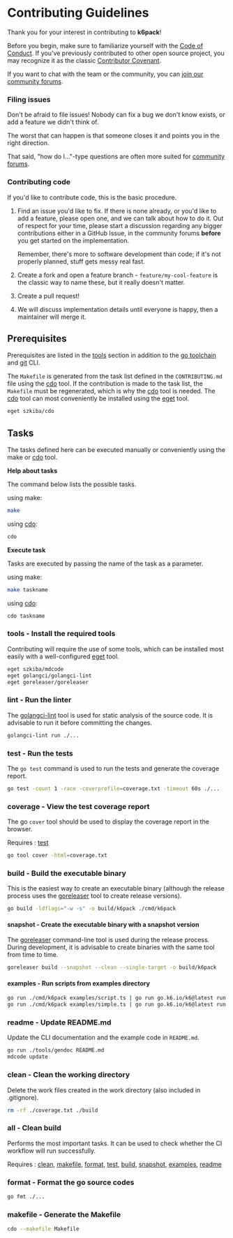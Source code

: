 # Contributing Guidelines

Thank you for your interest in contributing to **k6pack**!

Before you begin, make sure to familiarize yourself with the [Code of Conduct](CODE_OF_CONDUCT.md). If you've previously contributed to other open source project, you may recognize it as the classic [Contributor Covenant](https://contributor-covenant.org/).

If you want to chat with the team or the community, you can [join our community forums](https://community.grafana.com/c/grafana-k6).

### Filing issues

Don't be afraid to file issues! Nobody can fix a bug we don't know exists, or add a feature we didn't think of.

The worst that can happen is that someone closes it and points you in the right direction.

That said, "how do I..."-type questions are often more suited for [community forums](https://community.grafana.com/c/grafana-k6).

### Contributing code

If you'd like to contribute code, this is the basic procedure.

1. Find an issue you'd like to fix. If there is none already, or you'd like to add a feature, please open one, and we can talk about how to do it. Out of respect for your time, please start a discussion regarding any bigger contributions either in a GitHub Issue, in the community forums **before** you get started on the implementation.
  
   Remember, there's more to software development than code; if it's not properly planned, stuff gets messy real fast.

2. Create a fork and open a feature branch - `feature/my-cool-feature` is the classic way to name these, but it really doesn't matter.

3. Create a pull request!

4. We will discuss implementation details until everyone is happy, then a maintainer will merge it.

## Prerequisites

Prerequisites are listed in the [tools] section in addition to the [go toolchain](https://go101.org/article/go-toolchain.html) and [git](https://git-scm.com/) CLI.

The `Makefile` is generated from the task list defined in the `CONTRIBUTING.md` file using the [cdo] tool. If the contribution is made to the task list, the `Makefile` must be regenerated, which is why the [cdo] tool is needed. The [cdo] tool can most conveniently be installed using the [eget] tool.

```bash
eget szkiba/cdo
```

[cdo]: https://github.com/szkiba/cdo
[eget]: https://github.com/zyedidia/eget

## Tasks

The tasks defined here can be executed manually or conveniently using the make or [cdo] tool.

**Help about tasks**

The command below lists the possible tasks.

using make:

```bash
make
```

using [cdo]:

```bash
cdo
```

**Execute task**

Tasks are executed by passing the name of the task as a parameter.

using make:

```bash
make taskname
```

using [cdo]:

```bash
cdo taskname
```

### tools - Install the required tools

Contributing will require the use of some tools, which can be installed most easily with a well-configured [eget] tool.

```bash
eget szkiba/mdcode
eget golangci/golangci-lint
eget goreleaser/goreleaser
```

[tools]: #tools---install-the-required-tools
[mdcode]: https://github.com/szkiba/mdcode
[golangci-lint]: https://github.com/golangci/golangci-lint
[goreleaser]: https://github.com/goreleaser/goreleaser

### lint - Run the linter

The [golangci-lint] tool is used for static analysis of the source code. It is advisable to run it before committing the changes.

```bash
golangci-lint run ./...
```

### test - Run the tests

The `go test` command is used to run the tests and generate the coverage report.

```bash
go test -count 1 -race -coverprofile=coverage.txt -timeout 60s ./...
```

[test]: <#test---run-the-tests>

### coverage - View the test coverage report

The go `cover` tool should be used to display the coverage report in the browser.

Requires
: [test]

```bash
go tool cover -html=coverage.txt
```

### build - Build the executable binary

This is the easiest way to create an executable binary (although the release process uses the [goreleaser] tool to create release versions).

```bash
go build -ldflags="-w -s" -o build/k6pack ./cmd/k6pack
```

[build]: <#build---build-the-executable-binary>

#### snapshot - Create the executable binary with a snapshot version

The [goreleaser] command-line tool is used during the release process. During development, it is advisable to create binaries with the same tool from time to time.

```bash
goreleaser build --snapshot --clean --single-target -o build/k6pack
```

[snapshot]: <#snapshot---create-the-executable-binary-with-a-snapshot-version>

#### examples - Run scripts from examples directory

```bash
go run ./cmd/k6pack examples/script.ts | go run go.k6.io/k6@latest run -
go run ./cmd/k6pack examples/simple.ts | go run go.k6.io/k6@latest run -
```

[examples]: <#examples---run-scripts-from-examples-directory>

### readme - Update README.md

Update the CLI documentation and the example code in `README.md`.

```bash
go run ./tools/gendoc README.md
mdcode update
```

[readme]: <#readme---update-readmemd>

### clean - Clean the working directory

Delete the work files created in the work directory (also included in .gitignore).

```bash
rm -rf ./coverage.txt ./build
```

[clean]: <#clean---clean-the-working-directory>

### all - Clean build

Performs the most important tasks. It can be used to check whether the CI workflow will run successfully.

Requires
: [clean], [makefile], [format], [test], [build], [snapshot], [examples], [readme]

### format - Format the go source codes

```bash
go fmt ./...
```

[format]: <#format---format-the-go-source-codes>

### makefile - Generate the Makefile

```bash
cdo --makefile Makefile
```

[makefile]: <#makefile---generate-the-makefile>
